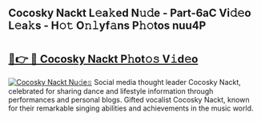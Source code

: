 ## Cocosky Nackt L𝚎a𝚔ed N𝚞𝚍e - Part-6aC Vi𝚍𝚎o L𝚎a𝚔s - H𝚘𝚝 O𝚗𝚕yf𝚊ns P𝚑𝚘tos nuu4P

# <h2><a href="http://kfcxhgx.oniu.top/?m=Cocosky+Nackt">🔗👉 🔴 Cocosky Nackt P𝚑ot𝚘𝚜 V𝚒d𝚎o</a></h2>

[![Cocosky Nackt Nu𝚍e𝚜](https://i.imgur.com/0qMVB7G.gif)](http://kfcxhgx.oniu.top/?m=Cocosky+Nackt)
Social media thought leader Cocosky Nackt, celebrated for sharing dance and lifestyle information through performances and personal blogs. Gifted vocalist Cocosky Nackt, known for their remarkable singing abilities and achievements in the music world.  
